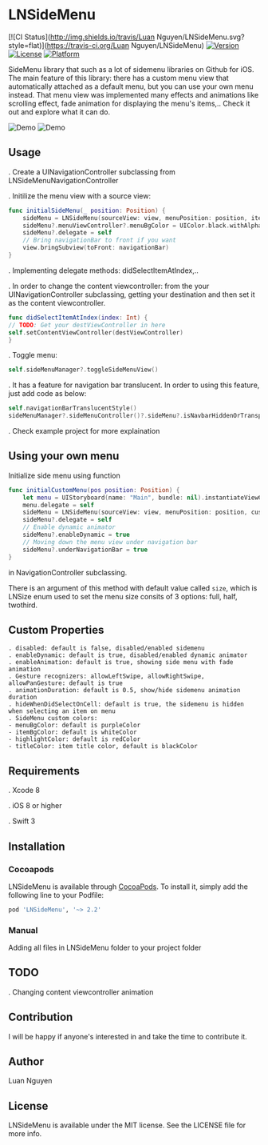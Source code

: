 # LNSideMenu

[![CI Status](http://img.shields.io/travis/Luan Nguyen/LNSideMenu.svg?style=flat)](https://travis-ci.org/Luan Nguyen/LNSideMenu)
[![Version](https://img.shields.io/cocoapods/v/LNSideMenu.svg?style=flat)](http://cocoapods.org/pods/LNSideMenu)
[![License](https://img.shields.io/cocoapods/l/LNSideMenu.svg?style=flat)](http://cocoapods.org/pods/LNSideMenu)
[![Platform](https://img.shields.io/cocoapods/p/LNSideMenu.svg?style=flat)](http://cocoapods.org/pods/LNSideMenu)

SideMenu library that such as a lot of sidemenu libraries on Github for iOS. The main feature of this library: there has a custom menu view that automatically attached as a default menu, but you can use your own menu instead. That menu view was implemented many effects and animations like scrolling effect, fade animation for displaying the menu's items,..
Check it out and explore what it can do.

![Demo](https://cloud.githubusercontent.com/assets/13121441/19177073/0ca0ce0e-8c70-11e6-9e12-d67e7947d98d.gif)
![Demo](https://cloud.githubusercontent.com/assets/13121441/19177074/0cd3415e-8c70-11e6-8082-5057bf406e42.gif)

## Usage

. Create a UINavigationController subclassing from LNSideMenuNavigationController

. Initilize the menu view with a source view:
```swift
func initialSideMenu(_ position: Position) {
    sideMenu = LNSideMenu(sourceView: view, menuPosition: position, items: items!)
    sideMenu?.menuViewController?.menuBgColor = UIColor.black.withAlphaComponent(0.85)
    sideMenu?.delegate = self
    // Bring navigationBar to front if you want
    view.bringSubview(toFront: navigationBar)
}
```
. Implementing delegate methods: didSelectItemAtIndex,..

. In order to change the content viewcontroller: from the your UINavigationController subclassing, getting your destination and then set it as the content viewcontroller.

```swift
func didSelectItemAtIndex(index: Int) {
// TODO: Get your destViewController in here
self.setContentViewController(destViewController)
}
```

. Toggle menu:

```swift
self.sideMenuManager?.toggleSideMenuView()
```

. It has a feature for navigation bar translucent. In order to using this feature, just add code as below:
```swift
self.navigationBarTranslucentStyle()
sideMenuManager?.sideMenuController()?.sideMenu?.isNavbarHiddenOrTransparent = true
```

. Check example project for more explaination

## Using your own menu

Initialize side menu using function 
```swift 
func initialCustomMenu(pos position: Position) {
    let menu = UIStoryboard(name: "Main", bundle: nil).instantiateViewController(withIdentifier: "LeftMenuTableViewController") as! LeftMenuTableViewController
    menu.delegate = self
    sideMenu = LNSideMenu(sourceView: view, menuPosition: position, customSideMenu: menu)
    sideMenu?.delegate = self
    // Enable dynamic animator
    sideMenu?.enableDynamic = true
    // Moving down the menu view under navigation bar
    sideMenu?.underNavigationBar = true
}
``` 
in NavigationController subclassing.

There is an argument of this method with default value called ``size``, which is LNSize enum used to set the menu size consits of 3 options: full, half, twothird.

## Custom Properties
```
. disabled: default is false, disabled/enabled sidemenu
. enableDynamic: default is true, disabled/enabled dynamic animator
. enableAnimation: default is true, showing side menu with fade animation
. Gesture recognizers: allowLeftSwipe, allowRightSwipe, allowPanGesture: default is true
. animationDuration: default is 0.5, show/hide sidemenu animation duration
. hideWhenDidSelectOnCell: default is true, the sidemenu is hidden when selecting an item on menu
. SideMenu custom colors: 
- menuBgColor: default is purpleColor
- itemBgColor: default is whiteColor
- highlightColor: default is redColor
- titleColor: item title color, default is blackColor
```

## Requirements
. Xcode 8

. iOS 8 or higher

. Swift 3

## Installation

### Cocoapods

LNSideMenu is available through [CocoaPods](http://cocoapods.org). To install
it, simply add the following line to your Podfile:

```ruby
pod 'LNSideMenu', '~> 2.2'
```

### Manual

Adding all files in LNSideMenu folder to your project folder

## TODO

. Changing content viewcontroller animation

## Contribution

I will be happy if anyone's interested in and take the time to contribute it.

## Author

Luan Nguyen

## License

LNSideMenu is available under the MIT license. See the LICENSE file for more info.
